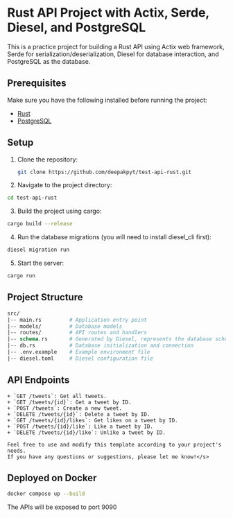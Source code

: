 # Rust API Project with Actix, Serde, Diesel, and PostgreSQL

This is a practice project for building a Rust API using Actix web framework, Serde for serialization/deserialization, Diesel for database interaction, and PostgreSQL as the database.

## Prerequisites

Make sure you have the following installed before running the project:

- [Rust](https://www.rust-lang.org/tools/install)
- [PostgreSQL](https://www.postgresql.org/download/)

## Setup

1. Clone the repository:

   ```bash
   git clone https://github.com/deepakpyt/test-api-rust.git
   ```
2. Navigate to the project directory:

  ```bash
  cd test-api-rust
  ```
3. Build the project using cargo:
  
  ```bash
  cargo build --release
  ```
4. Run the database migrations (you will need to install diesel_cli first):
  
  ```bash
  diesel migration run
  ```
5. Start the server:

  ```bash
  cargo run
  ```

## Project Structure

```graphql
src/
|-- main.rs         # Application entry point
|-- models/         # Database models
|-- routes/         # API routes and handlers
|-- schema.rs       # Generated by Diesel, represents the database schema
|-- db.rs           # Database initialization and connection
|-- .env.example    # Example environment file
|-- diesel.toml     # Diesel configuration file
```

## API Endpoints

    + `GET /tweets`: Get all tweets.
    + `GET /tweets/{id}`: Get a tweet by ID.
    + `POST /tweets`: Create a new tweet.
    + `DELETE /tweets/{id}`: Delete a tweet by ID.
    + `GET /tweets/{id}/likes`: Get likes on a tweet by ID.
    + `POST /tweets/{id}/like`: Like a tweet by ID.
    + `DELETE /tweets/{id}/like`: Unlike a tweet by ID.

```vbnet
Feel free to use and modify this template according to your project's needs.
If you have any questions or suggestions, please let me know!</s>
```

## Deployed on Docker

```bash
docker compose up --build
```
The APIs will be exposed to port 9090